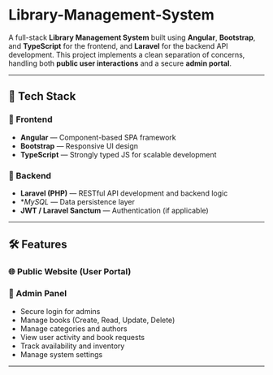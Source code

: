 # Library-Management-System 

A full-stack **Library Management System** built using **Angular**, **Bootstrap**, and **TypeScript** for the frontend, and **Laravel** for the backend API development. This project implements a clean separation of concerns, handling both **public user interactions** and a secure **admin portal**.

---

## 🚀 Tech Stack

### 🔷 Frontend
- **Angular** — Component-based SPA framework
- **Bootstrap** — Responsive UI design
- **TypeScript** — Strongly typed JS for scalable development

### 🔶 Backend
- **Laravel (PHP)** — RESTful API development and backend logic
- **MySQL* — Data persistence layer
- **JWT / Laravel Sanctum** — Authentication (if applicable)

---

## 🛠 Features

### 🌐 Public Website (User Portal)

### 🔐 Admin Panel
- Secure login for admins
- Manage books (Create, Read, Update, Delete)
- Manage categories and authors
- View user activity and book requests
- Track availability and inventory
- Manage system settings

---

